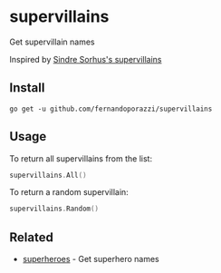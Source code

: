 # supervillains

Get supervillain names

Inspired by [Sindre Sorhus's supervillains](https://github.com/sindresorhus/supervillains) 

## Install

``` 
go get -u github.com/fernandoporazzi/supervillains
```

## Usage

To return all supervillains from the list:

```go
supervillains.All()
```

To return a random supervillain:

```go
supervillains.Random()
```

## Related

- [superheroes](https://github.com/fernandoporazzi/superheroes) - Get superhero names
 